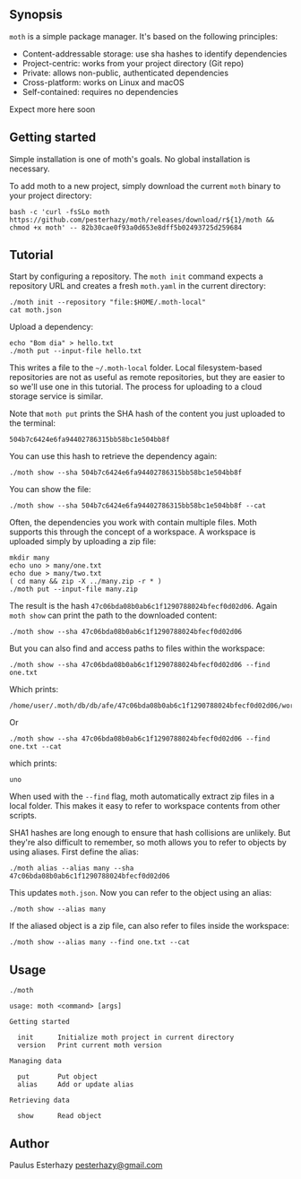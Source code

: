 ## Synopsis

`moth` is a simple package manager. It's based on the following principles:

- Content-addressable storage: use sha hashes to identify dependencies
- Project-centric: works from your project directory (Git repo)
- Private: allows non-public, authenticated dependencies
- Cross-platform: works on Linux and macOS
- Self-contained: requires no dependencies

Expect more here soon

## Getting started

Simple installation is one of moth's goals. No global installation is necessary.

To add moth to a new project, simply download the current `moth` binary to your project directory:

```shell
bash -c 'curl -fsSLo moth https://github.com/pesterhazy/moth/releases/download/r${1}/moth && chmod +x moth' -- 82b30cae0f93a0d653e8dff5b02493725d259684
```

## Tutorial

Start by configuring a repository. The `moth init` command expects a repository URL and creates a fresh `moth.yaml` in the current directory:

```shell
./moth init --repository "file:$HOME/.moth-local"
cat moth.json
```

Upload a dependency:

```shell
echo "Bom dia" > hello.txt
./moth put --input-file hello.txt
```

This writes a file to the `~/.moth-local` folder. Local filesystem-based repositories are not as useful as remote repositories, but they are easier to so we'll use one in this tutorial. The process for uploading to a cloud storage service is similar.

Note that `moth put` prints the SHA hash of the content you just uploaded to the terminal:

```
504b7c6424e6fa94402786315bb58bc1e504bb8f
```

You can use this hash to retrieve the dependency again:

```shell
./moth show --sha 504b7c6424e6fa94402786315bb58bc1e504bb8f
```

You can show the file:

```shell
./moth show --sha 504b7c6424e6fa94402786315bb58bc1e504bb8f --cat
```

Often, the dependencies you work with contain multiple files. Moth supports this through the concept of a workspace. A workspace is uploaded simply by uploading a zip file:

```shell
mkdir many
echo uno > many/one.txt
echo due > many/two.txt
( cd many && zip -X ../many.zip -r * )
./moth put --input-file many.zip
```

The result is the hash `47c06bda08b0ab6c1f1290788024bfecf0d02d06`. Again `moth show` can print the path to the downloaded content:

```shell
./moth show --sha 47c06bda08b0ab6c1f1290788024bfecf0d02d06
```

But you can also find and access paths to files within the workspace:

```shell
./moth show --sha 47c06bda08b0ab6c1f1290788024bfecf0d02d06 --find one.txt
```

Which prints:

```
/home/user/.moth/db/db/afe/47c06bda08b0ab6c1f1290788024bfecf0d02d06/workspace/one.txt
```

Or

```shell
./moth show --sha 47c06bda08b0ab6c1f1290788024bfecf0d02d06 --find one.txt --cat
```

which prints:

```
uno
```

When used with the `--find` flag, moth automatically extract zip files in a local folder. This makes it easy to refer to workspace contents from other scripts.

SHA1 hashes are long enough to ensure that hash collisions are unlikely. But they're also difficult to remember, so moth allows you to refer to objects by using aliases. First define the alias:

```shell
./moth alias --alias many --sha 47c06bda08b0ab6c1f1290788024bfecf0d02d06
```

This updates `moth.json`. Now you can refer to the object using an alias:

```shell
./moth show --alias many
```

If the aliased object is a zip file, can also refer to files inside the workspace:

```shell
./moth show --alias many --find one.txt --cat
```

## Usage

```
./moth
```

```
usage: moth <command> [args]

Getting started

  init      Initialize moth project in current directory
  version   Print current moth version

Managing data

  put       Put object
  alias     Add or update alias

Retrieving data

  show      Read object
```

## Author

Paulus Esterhazy <pesterhazy@gmail.com>
